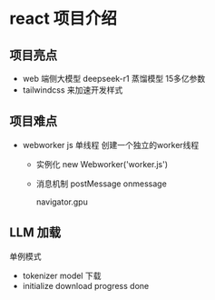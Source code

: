 # react 项目介绍

## 项目亮点
- web 端侧大模型 deepseek-r1 蒸馏模型
  15多亿参数
- tailwindcss 来加速开发样式

## 项目难点
- webworker
  js 单线程   创建一个独立的worker线程
  - 实例化
    new Webworker('worker.js')
  - 消息机制
    postMessage
    onmessage

    navigator.gpu

## LLM 加载
单例模式
- tokenizer model 下载
- initialize download progress done